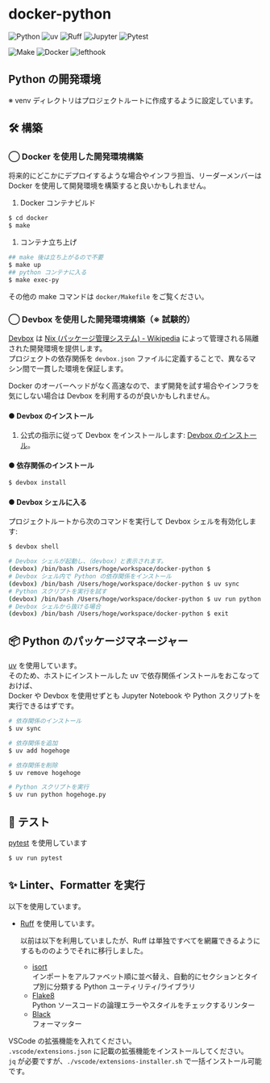 # docker-python

![Python](https://img.shields.io/badge/Python-3.13-065F97?logo=python&logoColor=CD9A0B)
![uv](https://img.shields.io/badge/uv-86944A?logo=uv&logoColor=271231)
![Ruff](https://img.shields.io/badge/Ruff-86944A?logo=ruff&logoColor=271231)
![Jupyter](https://img.shields.io/badge/Jupyter-CCCCCC?logo=jupyter&logoColor=C25F20)
![Pytest](https://img.shields.io/badge/Pytest-0480B5?logo=pytest&logoColor=white)

![Make](https://img.shields.io/badge/Make-822322?logo=gnu&logoColor=white)
![Docker](https://img.shields.io/badge/Docker-Compose-1658DB?logo=docker&logoColor=white)
![lefthook](https://img.shields.io/badge/lefthook-282828?logo=lefthook&logoColor=FF2927)

## Python の開発環境

※ venv ディレクトリはプロジェクトルートに作成するように設定しています。

## 🛠 構築

### ◯ Docker を使用した開発環境構築

将来的にどこかにデプロイするような場合やインフラ担当、リーダーメンバーは Docker を使用して開発環境を構築すると良いかもしれません。

1. Docker コンテナビルド

```bash
$ cd docker
$ make
```

1. コンテナ立ち上げ

```bash
## make 後は立ち上がるので不要
$ make up
## python コンテナに入る
$ make exec-py
```

その他の make コマンドは `docker/Makefile` をご覧ください。

### ◯ Devbox を使用した開発環境構築（※ 試験的）

[Devbox](https://www.jetify.com/devbox) は [Nix (パッケージ管理システム) - Wikipedia](<https://ja.wikipedia.org/wiki/Nix_(%E3%83%91%E3%83%83%E3%82%B1%E3%83%BC%E3%82%B8%E7%AE%A1%E7%90%86%E3%82%B7%E3%82%B9%E3%83%86%E3%83%A0)>) によって管理される隔離された開発環境を提供します。  
プロジェクトの依存関係を `devbox.json` ファイルに定義することで、異なるマシン間で一貫した環境を保証します。

Docker のオーバーヘッドがなく高速なので、まず開発を試す場合やインフラを気にしない場合は Devbox を利用するのが良いかもしれません。

#### ● Devbox のインストール

1.  公式の指示に従って Devbox をインストールします: [Devbox のインストール](https://www.jetpack.io/devbox/docs/installing-devbox/)。

#### ● 依存関係のインストール

```bash
$ devbox install
```

#### ● Devbox シェルに入る

プロジェクトルートから次のコマンドを実行して Devbox シェルを有効化します:

```bash
$ devbox shell

# Devbox シェルが起動し、（devbox）と表示されます。
(devbox) /bin/bash /Users/hoge/workspace/docker-python $
# Devbox シェル内で Python の依存関係をインストール
(devbox) /bin/bash /Users/hoge/workspace/docker-python $ uv sync
# Python スクリプトを実行を試す
(devbox) /bin/bash /Users/hoge/workspace/docker-python $ uv run python hello.py
# Devbox シェルから抜ける場合
(devbox) /bin/bash /Users/hoge/workspace/docker-python $ exit
```

## 📦 Python のパッケージマネージャー

[uv](https://docs.astral.sh/ruff/) を使用しています。  
そのため、ホストにインストールした uv で依存関係インストールをおこなっておけば、  
Docker や Devbox を使用せずとも Jupyter Notebook や Python スクリプトを実行できるはずです。

```bash
# 依存関係のインストール
$ uv sync

# 依存関係を追加
$ uv add hogehoge

# 依存関係を削除
$ uv remove hogehoge

# Python スクリプトを実行
$ uv run python hogehoge.py
```

## 🧪 テスト

[pytest](https://docs.pytest.org/) を使用しています

```bash
$ uv run pytest
```

## ✨ Linter、Formatter を実行

以下を使用しています。

- [Ruff](https://docs.astral.sh/ruff/) を使用しています。

  以前は以下を利用していましたが、Ruff は単独ですべてを網羅できるようにするもののようでそれに移行しました。

  - [isort](https://pycqa.github.io/isort/)  
    インポートをアルファベット順に並べ替え、自動的にセクションとタイプ別に分類する Python ユーティリティ/ライブラリ
  - [Flake8](https://flake8.pycqa.org/en/latest/)  
    Python ソースコードの論理エラーやスタイルをチェックするリンター
  - [Black](https://black.readthedocs.io/)  
    フォーマッター

VSCode の拡張機能を入れてください。  
`.vscode/extensions.json` に記載の拡張機能をインストールしてください。  
`jq` が必要ですが、`./vscode/extensions-installer.sh` で一括インストール可能です。
